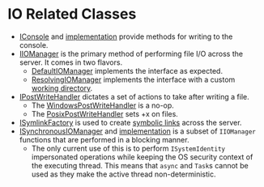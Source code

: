 # IO Related Classes

- [IConsole](./IConsole.cs) and [implementation](./Console.cs) provide methods for writing to the console.
- [IIOManager](./IIOManager.cs) is the primary method of performing file I/O across the server. It comes in two flavors.
    - [DefaultIOManager](./DefaultIOManager.cs) implements the interface as expected.
    - [ResolvingIOManager](./ResolvingIOManager.cs) implements the interface with a custom [working directory](https://en.wikipedia.org/wiki/Working_directory).
- [IPostWriteHandler](./IPostWriteHandler.cs) dictates a set of actions to take after writing a file.
    - The [WindowsPostWriteHandler](./WindowsPostWriteHandler.cs) is a no-op.
    - The [PosixPostWriteHandler](./PosixPostWriteHandler.cs) sets +x on files.
- [ISymlinkFactory](./ISymlinkFactory.cs) is used to create [symbolic links](https://en.wikipedia.org/wiki/Symbolic_link) across the server.
- [ISynchronousIOManager](./ISynchronousIOManager.cs) and [implementation](./SynchronousIOManager.cs) is a subset of `IIOManager` functions that are performed in a blocking manner.
    - The only current use of this is to perform `ISystemIdentity` impersonated operations while keeping the OS security context of the executing thread. This means that `async` and `Task`s cannot be used as they make the active thread non-deterministic.